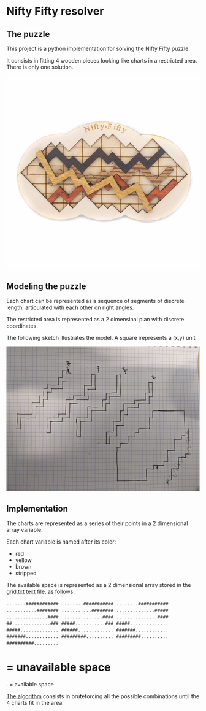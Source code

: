 # Nifty Fifty resolver

## The puzzle 

This project is a python implementation for
solving the Nifty Fifty puzzle.

It consists in fitting 4 wooden pieces looking
like charts in a restricted area. There is only 
one solution.

![image of the nifty fifty puzzle](nifty.jpg)

## Modeling the puzzle 

Each chart can be represented as a sequence of 
segments of discrete length, articulated with 
each other on right angles.

The restricted area is represented as a 2 dimensinal 
plan with discrete coordinates.

The following sketch illustrates the model.
A square irepresents a (x,y) unit

![graphical representation of the model](model.jpg)

## Implementation 

The charts are represented as a series of their points 
in a 2 dimensional array variable.

Each chart variable is named after its color:

- red
- yellow
- brown
- stripped

The available space is represented as a 2 dimensional 
array stored in the [grid.txt text file](grid.txt), as 
follows:

`
.......############
........###########
........###########
...........########
...........########
..............#####
...............####
...............####
...............####
##..............###
#####...........###
#####..............
#####..............
######.............
#######............
#######............
#########..........
#########..........
##########.........
`

# = unavailable space
. = available space

[The algorithm](nifty.py) consists in bruteforcing all the possible
combinations until the 4 charts fit in the area.


